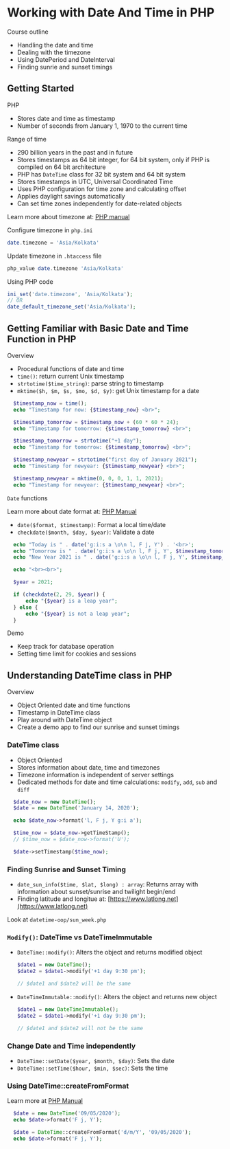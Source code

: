 # Working with Date And Time in PHP

Course outline

- Handling the date and time
- Dealing with the timezone
- Using DatePeriod and DateInterval
- Finding sunrie and sunset timings

## Getting Started

PHP

- Stores date and time as timestamp
- Number of seconds from January 1, 1970 to the current time

Range of time

- 290 billion years in the past and in future
- Stores timestamps as 64 bit integer, for 64 bit system, only if PHP is compiled on 64 bit architecture
- PHP has `DateTime` class for 32 bit system and 64 bit system
- Stores timestamps in UTC, Universal Coordinated Time
- Uses PHP configuration for time zone and calculating offset
- Applies daylight savings automatically
- Can set time zones independently for date-related objects

Learn more about timezone at: [PHP manual](https://www.php.net/manual/en/timezones.php)

Configure timezone in `php.ini`

```php
date.timezone = 'Asia/Kolkata'
```

Update timezone in `.htaccess` file

```php
php_value date.timezone 'Asia/Kolkata'
```

Using PHP code

```php
ini_set('date.timezone', 'Asia/Kolkata');
// OR
date_default_timezone_set('Asia/Kolkata');
```

## Getting Familiar with Basic Date and Time Function in PHP

Overview

- Procedural functions of date and time
- `time()`: return current Unix timestamp
- `strtotime($time_string)`: parse string to timestamp
- `mktime($h, $m, $s, $mo, $d, $y)`: get Unix timestamp for a date

```php
  $timestamp_now = time();
  echo "Timestamp for now: {$timestamp_now} <br>";

  $timestamp_tomorrow = $timestamp_now + (60 * 60 * 24);
  echo "Timestamp for tomorrow: {$timestamp_tomorrow} <br>";

  $timestamp_tomorrow = strtotime("+1 day");
  echo "Timestamp for tomorrow: {$timestamp_tomorrow} <br>";

  $timestamp_newyear = strtotime("first day of January 2021");
  echo "Timestamp for newyear: {$timestamp_newyear} <br>";

  $timestamp_newyear = mktime(0, 0, 0, 1, 1, 2021);
  echo "Timestamp for newyear: {$timestamp_newyear} <br>";
```

`Date` functions

Learn more about date format at: [PHP Manual](https://www.php.net/manual/en/datetime.format.php)

- `date($format, $timestamp)`: Format a local time/date
- `checkdate($month, $day, $year)`: Validate a date

```php
  echo "Today is " . date('g:i:s a \o\n l, F j, Y') . '<br>';
  echo "Tomorrow is " . date('g:i:s a \o\n l, F j, Y', $timestamp_tomorrow) . '<br>';
  echo "New Year 2021 is " . date('g:i:s a \o\n l, F j, Y', $timestamp_newyear) . '<br>';

  echo "<br><br>";

  $year = 2021;

  if (checkdate(2, 29, $year)) {
      echo "{$year} is a leap year";
  } else {
      echo "{$year} is not a leap year";
  }
```

Demo

- Keep track for database operation
- Setting time limit for cookies and sessions

## Understanding DateTime class in PHP

Overview

- Object Oriented date and time functions
- Timestamp in DateTime class
- Play around with DateTime object
- Create a demo app to find our sunrise and sunset timings

### DateTime class

- Object Oriented
- Stores information about date, time and timezones
- Timezone information is independent of server settings
- Dedicated methods for date and time calculations: `modify`, `add`, `sub` and `diff`

```php
  $date_now = new DateTime();
  $date = new DateTime('January 14, 2020');

  echo $date_now->format('l, F j, Y g:i a');

  $time_now = $date_now->getTimeStamp();
  // $time_now = $date_now->format('U');

  $date->setTimestamp($time_now);
```

### Finding Sunrise and Sunset Timing

- `date_sun_info($time, $lat, $long) : array`: Returns array with information about sunset/sunrise and twilight begin/end
- Finding latitude and longitue at: [https://www.latlong.net](https://www.latlong.net)

Look at `datetime-oop/sun_week.php`

### `Modify()`: DateTime vs DateTimeImmutable

- `DateTime::modify()`: Alters the object and returns modified object

  ```php
  $date1 = new DateTime();
  $date2 = $date1->modify('+1 day 9:30 pm');

  // $date1 and $date2 will be the same
  ```

- `DateTimeImmutable::modify()`: Alters the object and returns new object

  ```php
  $date1 = new DateTimeImmutable();
  $date2 = $date1->modify('+1 day 9:30 pm');

  // $date1 and $date2 will not be the same
  ```

### Change Date and Time independently

- `DateTime::setDate($year, $month, $day)`: Sets the date
- `DateTime::setTime($hour, $min, $sec)`: Sets the time

### Using DateTime::createFromFormat

Learn more at [PHP Manual](https://www.php.net/manual/en/datetime.createfromformat.php)

```php
  $date = new DateTime('09/05/2020');
  echo $date->format('F j, Y');

  $date = DateTime::createFromFormat('d/m/Y', '09/05/2020');
  echo $date->format('F j, Y');
```
